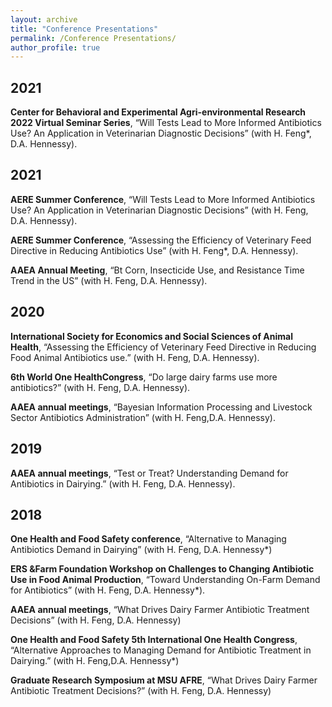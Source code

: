 ```yaml
---
layout: archive
title: "Conference Presentations"
permalink: /Conference Presentations/
author_profile: true
---
```

## 2021 
**Center for Behavioral and Experimental Agri-environmental Research 2022 Virtual Seminar Series**, “Will Tests Lead to More Informed Antibiotics Use?  An Application in Veterinarian Diagnostic Decisions” (with H. Feng*, D.A. Hennessy).
## 2021 
**AERE Summer Conference**, “Will Tests Lead to More Informed Antibiotics Use?  An Application in Veterinarian Diagnostic Decisions” (with H. Feng, D.A. Hennessy).

**AERE Summer Conference**, “Assessing the Efficiency of Veterinary Feed Directive in Reducing Antibiotics Use” (with H. Feng*, D.A. Hennessy).

**AAEA Annual Meeting**, “Bt Corn, Insecticide Use, and Resistance Time Trend in the US” (with H. Feng, D.A. Hennessy).
## 2020
**International Society for Economics and Social Sciences of Animal Health**, “Assessing the Efficiency of Veterinary Feed Directive in Reducing Food Animal Antibiotics use.” (with H. Feng,  D.A. Hennessy).

**6th World One HealthCongress**, “Do large dairy farms use more antibiotics?”  (with H. Feng, D.A. Hennessy).

**AAEA annual meetings**, “Bayesian  Information  Processing  and  Livestock  Sector  Antibiotics  Administration”  (with  H.  Feng,D.A. Hennessy).
## 2019
**AAEA annual meetings**, “Test or Treat?  Understanding Demand for Antibiotics in Dairying.”  (with H. Feng, D.A. Hennessy).

## 2018
**One Health and Food Safety conference**, “Alternative to Managing Antibiotics Demand in Dairying” (with H. Feng, D.A. Hennessy*) 

**ERS &Farm Foundation Workshop on Challenges to Changing Antibiotic Use in Food Animal Production**, “Toward Understanding On-Farm Demand for Antibiotics” (with H. Feng,  D.A. Hennessy*).

**AAEA annual meetings**, “What Drives Dairy Farmer Antibiotic Treatment Decisions” (with H. Feng, D.A. Hennessy)

**One  Health  and  Food  Safety  5th  International  One  Health  Congress**, “Alternative Approaches to Managing Demand for Antibiotic Treatment in Dairying.”  (with H. Feng,D.A.  Hennessy*)  

**Graduate Research  Symposium at MSU AFRE**, “What Drives Dairy Farmer Antibiotic Treatment Decisions?” (with H. Feng, D.A. Hennessy) 

